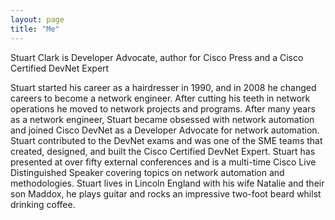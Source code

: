 ```yaml
---
layout: page
title: "Me"
---
```


Stuart Clark is Developer Advocate, author for Cisco Press and a Cisco Certified DevNet Expert 

Stuart started his career as a hairdresser in 1990, and in 2008 he changed careers to become a network engineer. 
After cutting his teeth in network operations he moved to network projects and programs. After many years as a network engineer, 
Stuart became obsessed with network automation and joined Cisco DevNet as a Developer Advocate for network automation. 
Stuart contributed to the DevNet exams and was one of the SME teams that created, designed, and built the Cisco Certified DevNet Expert. 
Stuart has presented at over fifty external conferences and is a multi-time Cisco Live Distinguished Speaker covering topics on network automation and methodologies. 
Stuart lives in Lincoln England with his wife Natalie and their son Maddox, he plays guitar and rocks an impressive two-foot beard whilst drinking coffee. 


